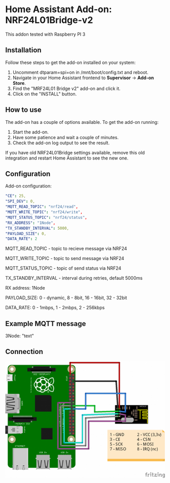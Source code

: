 # Home Assistant Add-on: NRF24L01Bridge-v2

This addon tested with Raspberry PI 3

## Installation

Follow these steps to get the add-on installed on your system:

1. Uncomment dtparam=spi=on in /mnt/boot/config.txt and reboot.
2. Navigate in your Home Assistant frontend to **Supervisor** -> **Add-on Store**.
3. Find the "MRF24L01 Bridge v2" add-on and click it.
4. Click on the "INSTALL" button.

## How to use

The add-on has a couple of options available. To get the add-on running:

1. Start the add-on.
2. Have some patience and wait a couple of minutes.
3. Check the add-on log output to see the result.


If you have old NRF24L01Bridge settings available, remove this old integration and restart Home Assistant to see the new one.

## Configuration

Add-on configuration:

```yaml
"CE": 25,
"SPI_DEV": 0,
"MQTT_READ_TOPIC": "nrf24/read",
"MQTT_WRITE_TOPIC": "nrf24/write",
"MQTT_STATUS_TOPIC": "nrf24/status",
"RX_ADDRESS": "1Node",
"TX_STANDBY_INTERVAL": 5000,
"PAYLOAD_SIZE": 0,
"DATA_RATE": 2
```

MQTT_READ_TOPIC - topic to recieve message via NRF24

MQTT_WRITE_TOPIC - topic to send message via NRF24

MQTT_STATUS_TOPIC - topic of send status via NRF24

TX_STANDBY_INTERVAL - interval during retries, default 5000ms

RX address: 1Node

PAYLOAD_SIZE: 0 - dynamic, 8 - 8bit, 16 - 16bit, 32 - 32bit

DATA_RATE: 0 - 1mbps, 1 - 2mbps, 2 - 256kbps

## Example MQTT message

3Node: "text"

## Connection

![](Rpi_nrf24l01.png)